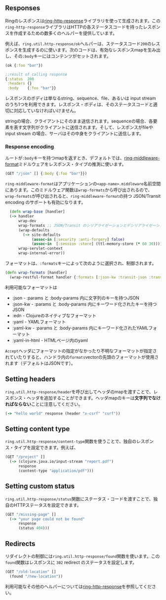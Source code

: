 ## Responses

Ringのレスポンスは[ring-http-response](https://github.com/metosin/ring-http-response)ライブラリを使って生成されます。この`ring-http-response`ライブラリはHTTPの各ステータスコードを持ったレスポンスを作成するための数多くのヘルパーを提供しています。

例えば、`ring.util.http-response/ok`ヘルパーは、ステータスコード`200`のレスポンスを生成するのに使います。次のコードは、有効なレスポンスmapを生み出し、その`:body`キーにはコンテンツがセットされます。

```clojure
(ok {:foo "bar"})

;;result of calling response
{:status  200
 :headers {}
 :body    {:foo "bar"}}
```

レスポンスのボディは単なるstring、sequence、file、あるいは input stream のうち1つを利用できます。レスポンス・ボディは、そのステータスコードと適切に対応していなければいけません。

stringの場合、クライアントにそのまま送信されます。sequenceの場合、各要素を表す文字列がクライアントに送信されます。そして、レスポンスがfileや input stream の場合、サーバはその中身をクライアントに送信します。

### Response encoding

ルートが`:body`キーを持つmapを返すとき、デフォルトでは、[ring-middleware-format](https://github.com/ngrunwald/ring-middleware-format)ミドルウェアをレスポンス・タイプの推測に使います。

```clojure
(GET "/json" [] {:body {:foo "bar"}})
```

`ring-middleware-format`はアプリケーションの`<app-name>.middleware`名前空間にあります。このミドルウェア関数は`wrap-formats`から呼び出されるので、`wrap-formats`が呼び出されると、`ring-middleware-format`の持つ JSON/Transit encoding のサポートも有効になります。

```clojure
  (defn wrap-base [handler]
  (-> handler
      wrap-dev
      wrap-formats ;; JSON/Transit のシリアライゼーションとデシリアライゼーションを有効に
      (wrap-defaults
        (-> site-defaults
            (assoc-in [:security :anti-forgery] false)
            (assoc-in  [:session :store] (ttl-memory-store (* 60 30)))))
      wrap-servlet-context
      wrap-internal-error))
```

フォーマットは、`:formats`キーによって次のように選択され、制御されます。

```clojure
(defn wrap-formats [handler]
  (wrap-restful-format handler {:formats [:json-kw :transit-json :transit-msgpack]}))
```

利用可能なフォーマットは

* :json - :params と :body-params 内に文字列のキーを持つJSON
* :json-kw - :params と :body-params 内にキーワード化されたキーを持つJSON
* :edn - Clojureのネイティブなフォーマット
* :yaml - YAMLフォーマット
* :yaml-kw - :params と :body-params 内にキーワード化されたYAMLフォーマット 
* :yaml-in-html - HTMLページ内のyaml

`Accept`ヘッダにフォーマットの指定がなかったり不明なフォーマットが指定されていたりすると、ハンドラ内の`formats`vectorの先頭のフォーマットが使用されます（デフォルトはJSONです）。


## Setting headers

`ring.util.http-response/header`を呼び出してヘッダのmapを渡すことで、レスポンス・ヘッダを追加することができます。ヘッダmapのキーは**文字列でなければならない**ことに注意してください。

```clojure
(-> "hello world" response (header "x-csrf" "csrf"))
```

## Setting content type

`ring.util.http-response/content-type`関数を使うことで、独自のレスポンス・タイプを設定できます。例えば、

```clojure
(GET "/project" []
  (-> (clojure.java.io/input-stream "report.pdf")
      response
      (content-type "application/pdf")))
```

## Setting custom status

`ring.util.http-response/status`関数にステータス・コードを渡すことで、独自のHTTPステータスを設定できます。

```clojure
(GET "/missing-page" []
  (-> "your page could not be found"
      response
      (status 404)))
```

## Redirects

リダイレクトの制御には`ring.util.http-response/found`関数を使います。この`found`関数はレスポンスに `302` redirect のステータスを設定します。

```clojure
(GET "/old-location" []
  (found "/new-location"))
```

利用可能なその他のヘルパーについては[ring-http-response](https://github.com/metosin/ring-http-response/blob/master/src/ring/util/http_response.clj)を参照してください。
